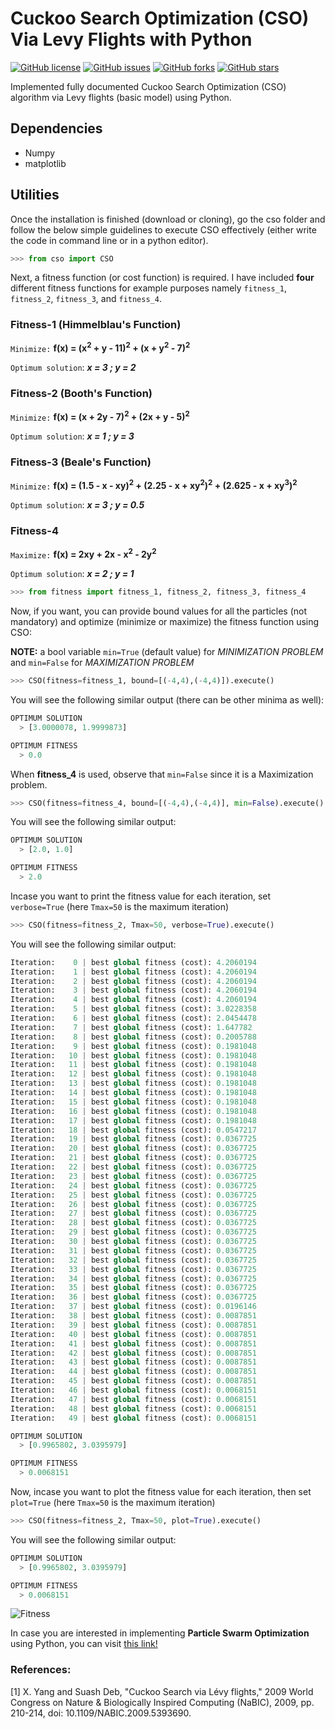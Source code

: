 # Cuckoo Search Optimization (CSO) Via Levy Flights with Python
[![GitHub license](https://img.shields.io/github/license/ujjwalkhandelwal/cso_cuckoo_search_optimization?style=flat-square)](https://github.com/ujjwalkhandelwal/cso_cuckoo_search_optimization/blob/main/LICENSE)
[![GitHub issues](https://img.shields.io/github/issues/ujjwalkhandelwal/cso_cuckoo_search_optimization?style=flat-square
)](https://github.com/ujjwalkhandelwal/cso_cuckoo_search_optimization/issues)
[![GitHub forks](https://img.shields.io/github/forks/ujjwalkhandelwal/cso_cuckoo_search_optimization?style=flat-square
)](https://github.com/ujjwalkhandelwal/cso_cuckoo_search_optimization/network/members)
[![GitHub stars](https://img.shields.io/github/stars/ujjwalkhandelwal/cso_cuckoo_search_optimization?style=flat-square
)](https://github.com/ujjwalkhandelwal/cso_cuckoo_search_optimization/stargazers)

Implemented fully documented Cuckoo Search Optimization (CSO) algorithm via Levy flights (basic model) using Python. 

## Dependencies
    
  - Numpy
  - matplotlib

## Utilities
Once the installation is finished (download or cloning), go the cso folder and follow the below simple guidelines to execute CSO effectively (either write the code in command line or in a python editor).
```py
>>> from cso import CSO
```
Next, a fitness function (or cost function) is required. I have included **four** different fitness functions for example purposes namely `fitness_1`, `fitness_2`, `fitness_3`, and `fitness_4`.

### Fitness-1 (Himmelblau's Function)
`Minimize:` **f(x) = (x<sup>2</sup> + y - 11)<sup>2</sup> + (x + y<sup>2</sup> - 7)<sup>2</sup>**
    
`Optimum solution`:  ***x = 3 ; y = 2***

### Fitness-2 (Booth's Function)
`Minimize:` **f(x) = (x + 2y - 7)<sup>2</sup> + (2x + y - 5)<sup>2</sup>**

`Optimum solution`:  ***x = 1 ; y = 3***

### Fitness-3 (Beale's Function)
`Minimize:` **f(x) = (1.5 - x - xy)<sup>2</sup> + (2.25 - x + xy<sup>2</sup>)<sup>2</sup> + (2.625 - x + xy<sup>3</sup>)<sup>2</sup>**
    
`Optimum solution`:  ***x = 3 ; y = 0.5***

### Fitness-4
`Maximize:` **f(x) = 2xy + 2x - x<sup>2</sup> - 2y<sup>2</sup>**
    
`Optimum solution`:  ***x = 2 ; y = 1***

```py
>>> from fitness import fitness_1, fitness_2, fitness_3, fitness_4
```

Now, if you want, you can provide bound values for all the particles (not mandatory) and optimize (minimize or maximize) the fitness function using CSO:

**NOTE:** a bool variable `min=True` (default value) for *MINIMIZATION PROBLEM* and `min=False` for *MAXIMIZATION PROBLEM*

```py
>>> CSO(fitness=fitness_1, bound=[(-4,4),(-4,4)]).execute()
```
You will see the following similar output (there can be other minima as well):
```py
OPTIMUM SOLUTION
  > [3.0000078, 1.9999873]

OPTIMUM FITNESS
  > 0.0
```
When **fitness_4** is used, observe that `min=False` since it is a Maximization problem.

```py
>>> CSO(fitness=fitness_4, bound=[(-4,4),(-4,4)], min=False).execute()
```
You will see the following similar output:
```py
OPTIMUM SOLUTION
  > [2.0, 1.0]

OPTIMUM FITNESS
  > 2.0
```

Incase you want to print the fitness value for each iteration, set `verbose=True` (here `Tmax=50` is the 
maximum iteration)

```py
>>> CSO(fitness=fitness_2, Tmax=50, verbose=True).execute()
```
You will see the following similar output:
```py
Iteration:    0 | best global fitness (cost): 4.2060194
Iteration:    1 | best global fitness (cost): 4.2060194
Iteration:    2 | best global fitness (cost): 4.2060194
Iteration:    3 | best global fitness (cost): 4.2060194
Iteration:    4 | best global fitness (cost): 4.2060194
Iteration:    5 | best global fitness (cost): 3.0228358
Iteration:    6 | best global fitness (cost): 2.0454478
Iteration:    7 | best global fitness (cost): 1.647782
Iteration:    8 | best global fitness (cost): 0.2005788
Iteration:    9 | best global fitness (cost): 0.1981048
Iteration:   10 | best global fitness (cost): 0.1981048
Iteration:   11 | best global fitness (cost): 0.1981048
Iteration:   12 | best global fitness (cost): 0.1981048
Iteration:   13 | best global fitness (cost): 0.1981048
Iteration:   14 | best global fitness (cost): 0.1981048
Iteration:   15 | best global fitness (cost): 0.1981048
Iteration:   16 | best global fitness (cost): 0.1981048
Iteration:   17 | best global fitness (cost): 0.1981048
Iteration:   18 | best global fitness (cost): 0.0547217
Iteration:   19 | best global fitness (cost): 0.0367725
Iteration:   20 | best global fitness (cost): 0.0367725
Iteration:   21 | best global fitness (cost): 0.0367725
Iteration:   22 | best global fitness (cost): 0.0367725
Iteration:   23 | best global fitness (cost): 0.0367725
Iteration:   24 | best global fitness (cost): 0.0367725
Iteration:   25 | best global fitness (cost): 0.0367725
Iteration:   26 | best global fitness (cost): 0.0367725
Iteration:   27 | best global fitness (cost): 0.0367725
Iteration:   28 | best global fitness (cost): 0.0367725
Iteration:   29 | best global fitness (cost): 0.0367725
Iteration:   30 | best global fitness (cost): 0.0367725
Iteration:   31 | best global fitness (cost): 0.0367725
Iteration:   32 | best global fitness (cost): 0.0367725
Iteration:   33 | best global fitness (cost): 0.0367725
Iteration:   34 | best global fitness (cost): 0.0367725
Iteration:   35 | best global fitness (cost): 0.0367725
Iteration:   36 | best global fitness (cost): 0.0367725
Iteration:   37 | best global fitness (cost): 0.0196146
Iteration:   38 | best global fitness (cost): 0.0087851
Iteration:   39 | best global fitness (cost): 0.0087851
Iteration:   40 | best global fitness (cost): 0.0087851
Iteration:   41 | best global fitness (cost): 0.0087851
Iteration:   42 | best global fitness (cost): 0.0087851
Iteration:   43 | best global fitness (cost): 0.0087851
Iteration:   44 | best global fitness (cost): 0.0087851
Iteration:   45 | best global fitness (cost): 0.0087851
Iteration:   46 | best global fitness (cost): 0.0068151
Iteration:   47 | best global fitness (cost): 0.0068151
Iteration:   48 | best global fitness (cost): 0.0068151
Iteration:   49 | best global fitness (cost): 0.0068151

OPTIMUM SOLUTION
  > [0.9965802, 3.0395979]

OPTIMUM FITNESS
  > 0.0068151
```

Now, incase you want to plot the fitness value for each iteration, then set `plot=True` (here `Tmax=50` is the 
maximum iteration)

```py
>>> CSO(fitness=fitness_2, Tmax=50, plot=True).execute()
```
You will see the following similar output:
```py
OPTIMUM SOLUTION
  > [0.9965802, 3.0395979]

OPTIMUM FITNESS
  > 0.0068151
```

![Fitness](https://github.com/ujjwalkhandelwal/cso_cuckoo_search_optimization/blob/main/fitness.png)

In case you are interested in implementing **Particle Swarm Optimization** using Python, you can visit [this link!](https://github.com/ujjwalkhandelwal/pso_particle_swarm_optimization) 

### References:    

[1] X. Yang and Suash Deb, "Cuckoo Search via Lévy flights," 2009 World Congress on Nature & Biologically Inspired Computing (NaBIC), 2009, pp. 210-214, doi: 10.1109/NABIC.2009.5393690.
